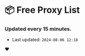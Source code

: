 # :package: Free Proxy List
### Updated every 15 minutes.

- Last updated: `2024-08-06 12:18`

:heart:
